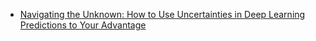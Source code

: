* [Navigating the Unknown: How to Use Uncertainties in Deep Learning Predictions to Your Advantage](ESR#1.md)
